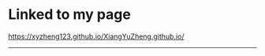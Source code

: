 # Linked to my page
https://xyzheng123.github.io/XiangYuZheng.github.io/

---
<div align="center">
</div>
